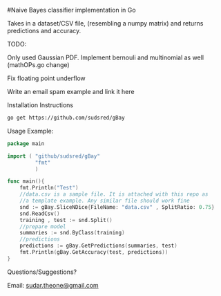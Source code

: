 #Naive Bayes classifier implementation in Go 

Takes in a dataset/CSV file, (resembling a numpy matrix) and returns predictions
and accuracy.

TODO: 

Only used Gaussian PDF. Implement bernouli and multinomial as well (mathOPs.go change)


Fix floating point underflow


Write an email spam example and link it here

Installation Instructions

```sh
go get https://github.com/sudsred/gBay
```

Usage Example: 

```go
package main

import ( "github/sudsred/gBay"
         "fmt"
         )

func main(){
	fmt.Println("Test")
	//data.csv is a sample file. It is attached with this repo as
	//a template example. Any similar file should work fine
	snd := gBay.SliceNDice{FileName: "data.csv" , SplitRatio: 0.75}
	snd.ReadCsv()
	training , test := snd.Split()
	//prepare model
	summaries := snd.ByClass(training)
	//predictions	
	predictions := gBay.GetPredictions(summaries, test)
	fmt.Println(gBay.GetAccuracy(test, predictions))
}
```

Questions/Suggestions?

Email: sudar.theone@gmail.com
